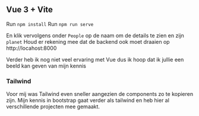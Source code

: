 ## Vue 3 + Vite

Run `npm install`
Run `npm run serve`

En klik vervolgens onder `People` op de naam om de details te zien en zijn `planet`
Houd er rekening mee dat de backend ook moet draaien op http://locahost:8000

Verder heb ik nog niet veel ervaring met Vue dus ik hoop dat ik jullie een beeld kan geven van mijn kennis


### Tailwind

Voor mij was Tailwind even sneller aangezien de components zo te kopieren zijn.
Mijn kennis in bootstrap gaat verder als tailwind en heb hier al verschillende projecten mee gemaakt.

